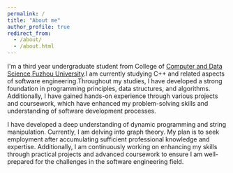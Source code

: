 ```yaml
---
permalink: /
title: "About me"
author_profile: true
redirect_from: 
  - /about/
  - /about.html
---
```


  I'm a third year undergraduate student from College of [Computer and Data Science](https://ccds.fzu.edu.cn/index.htm),[Fuzhou University](https://www.fzu.edu.cn/index.htm).I am currently studying C++ and related aspects of software engineering.Throughout my studies, I have developed a strong foundation in programming principles, data structures, and algorithms. Additionally, I have gained hands-on experience through various projects and coursework, which have enhanced my problem-solving skills and understanding of software development processes.

  
  I have developed a deep understanding of dynamic programming and string manipulation. Currently, I am delving into graph theory. My plan is to seek employment after accumulating sufficient professional knowledge and expertise. Additionally, I am continuously working on enhancing my skills through practical projects and advanced coursework to ensure I am well-prepared for the challenges in the software engineering field.
